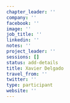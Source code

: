 ```yaml
---
chapter_leader: ''
company: ''
facebook: ''
image: ''
job_title: ''
linkedin: ''
notes: ''
project_leader: ''
sessions: []
status: add-details
title: Xavier Delgado
travel_from: ''
twitter: ''
type: participant
website: ''
---
```


<!-- put more details about participant here -->